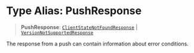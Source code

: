 # Type Alias: PushResponse

> **PushResponse**: [`ClientStateNotFoundResponse`](ClientStateNotFoundResponse.md) \| [`VersionNotSupportedResponse`](VersionNotSupportedResponse.md)

The response from a push can contain information about error conditions.
